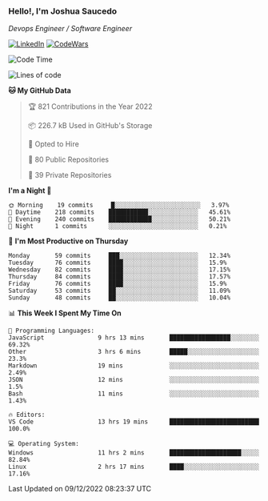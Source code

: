 ### Hello!, I'm Joshua Saucedo
*Devops Engineer / Software Engineer*  

[![LinkedIn](https://img.shields.io/badge/LinkedIn-0073b1?logo=linkedin&style=flat-square&logoColor=white)](https://www.linkedin.com/in/joshua-nathanael-saucedo-uriarte-bb0336169/)
[![CodeWars](https://www.codewars.com/users/joshuansu0897/badges/micro)](https://www.codewars.com/users/joshuansu0897)

<!--START_SECTION:waka-->
![Code Time](http://img.shields.io/badge/Code%20Time-296%20hrs%2018%20mins-blue)

![Lines of code](https://img.shields.io/badge/From%20Hello%20World%20I%27ve%20Written-1%20Million%20lines%20of%20code-blue)

**🐱 My GitHub Data** 

> 🏆 821 Contributions in the Year 2022
 > 
> 📦 226.7 kB Used in GitHub's Storage 
 > 
> 💼 Opted to Hire
 > 
> 📜 80 Public Repositories 
 > 
> 🔑 39 Private Repositories  
 > 
**I'm a Night 🦉** 

```text
🌞 Morning    19 commits     █░░░░░░░░░░░░░░░░░░░░░░░░   3.97% 
🌆 Daytime    218 commits    ███████████░░░░░░░░░░░░░░   45.61% 
🌃 Evening    240 commits    ████████████░░░░░░░░░░░░░   50.21% 
🌙 Night      1 commits      ░░░░░░░░░░░░░░░░░░░░░░░░░   0.21%

```
📅 **I'm Most Productive on Thursday** 

```text
Monday       59 commits     ███░░░░░░░░░░░░░░░░░░░░░░   12.34% 
Tuesday      76 commits     ████░░░░░░░░░░░░░░░░░░░░░   15.9% 
Wednesday    82 commits     ████░░░░░░░░░░░░░░░░░░░░░   17.15% 
Thursday     84 commits     ████░░░░░░░░░░░░░░░░░░░░░   17.57% 
Friday       76 commits     ████░░░░░░░░░░░░░░░░░░░░░   15.9% 
Saturday     53 commits     ██░░░░░░░░░░░░░░░░░░░░░░░   11.09% 
Sunday       48 commits     ██░░░░░░░░░░░░░░░░░░░░░░░   10.04%

```


📊 **This Week I Spent My Time On** 

```text
💬 Programming Languages: 
JavaScript               9 hrs 13 mins       █████████████████░░░░░░░░   69.32% 
Other                    3 hrs 6 mins        █████░░░░░░░░░░░░░░░░░░░░   23.3% 
Markdown                 19 mins             ░░░░░░░░░░░░░░░░░░░░░░░░░   2.49% 
JSON                     12 mins             ░░░░░░░░░░░░░░░░░░░░░░░░░   1.5% 
Bash                     11 mins             ░░░░░░░░░░░░░░░░░░░░░░░░░   1.43%

🔥 Editors: 
VS Code                  13 hrs 19 mins      █████████████████████████   100.0%

💻 Operating System: 
Windows                  11 hrs 2 mins       ████████████████████░░░░░   82.84% 
Linux                    2 hrs 17 mins       ████░░░░░░░░░░░░░░░░░░░░░   17.16%

```


 Last Updated on 09/12/2022 08:23:37 UTC
<!--END_SECTION:waka-->
